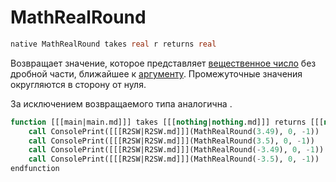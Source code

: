 # MathRealRound

```sql
native MathRealRound takes real r returns real
```

Возвращает значение, которое представляет [вещественное число](real.md) без дробной части, ближайшее
к [аргументу](arguments.md).
Промежуточные значения округляются в сторону от нуля.

За исключением возвращаемого типа аналогична [](MathRound.md).

```sql
function [[[main|main.md]]] takes [[[nothing|nothing.md]]] returns [[[nothing|nothing.md]]]
    call ConsolePrint([[[R2SW|R2SW.md]]](MathRealRound(3.49), 0, -1))  // 3.0
    call ConsolePrint([[[R2SW|R2SW.md]]](MathRealRound(3.5), 0, -1))   // 4.0
    call ConsolePrint([[[R2SW|R2SW.md]]](MathRealRound(-3.49), 0, -1)) // -3.0
    call ConsolePrint([[[R2SW|R2SW.md]]](MathRealRound(-3.5), 0, -1))  // -4.0
endfunction
```